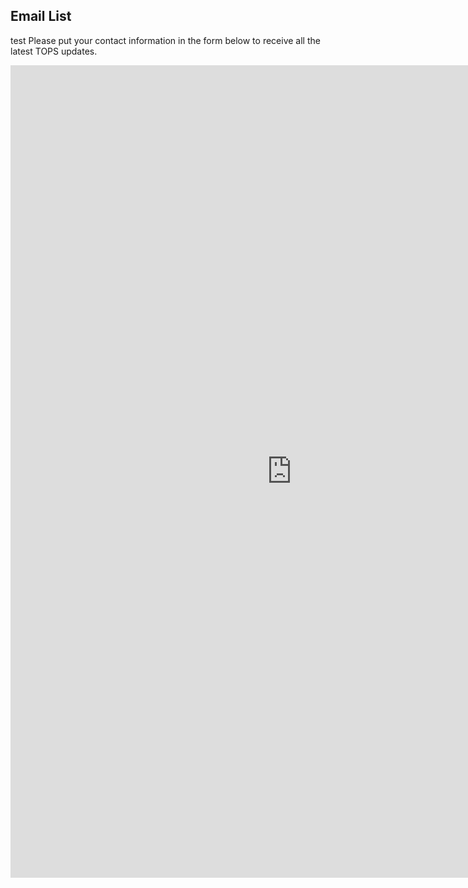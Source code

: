 ﻿## Email List

test
Please put your contact information in the form below to receive all the latest TOPS updates.

<iframe src="https://www.jotform.com/form/220245182963051" height="1300px" width="900px" frameborder="0"></iframe>
